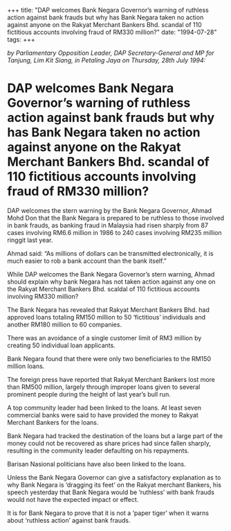 +++ 
title: "DAP welcomes Bank Negara Governor’s warning of ruthless action against bank frauds but why has Bank Negara taken no action against anyone on the Rakyat Merchant Bankers Bhd. scandal of 110 fictitious accounts involving fraud of RM330 million?"
date: "1994-07-28"
tags:
+++

_by Parliamentary Opposition Leader, DAP Secretary-General and MP for Tanjung, Lim Kit Siang, in Petaling Jaya on Thursday, 28th July 1994:_

# DAP welcomes Bank Negara Governor’s warning of ruthless action against bank frauds but why has Bank Negara taken no action against anyone on the Rakyat Merchant Bankers Bhd. scandal of 110 fictitious accounts involving fraud of RM330 million?

DAP welcomes the stern warning by the Bank Negara Governor, Ahmad Mohd Don that the Bank Negara is prepared to be ruthless to those involved in bank frauds, as banking fraud in Malaysia had risen sharply from 87 cases involving RM6.6 million in 1986 to 240 cases involving RM235 million ringgit last year.</u>

Ahmad said: “As millions of dollars can be transmitted electronically, it is much easier to rob a bank account than the bank itself.”

While DAP welcomes the Bank Negara Governor’s stern warning, Ahmad should explain why bank Negara has not taken action against any one on the Rakyat Merchant Bankers Bhd. scaldal of 110 fictitious accounts involving RM330 million?

The Bank Negara has revealed that Rakyat Merchant Bankers Bhd. had approved loans totaling RM150 million to 50 ‘fictitious’ individuals and another RM180 million to 60 companies.

There was an avoidance of a single customer limit of RM3 million by creating 50 individual loan applicants.

Bank Negara found that there were only two beneficiaries to the RM150 million loans.

The foreign press have reported that Rakyat Merchant Bankers lost more than RM500 million, largely through improper loans given to several prominent people during the height of last year’s bull run.

A top community leader had been linked to the loans. At least seven commercial banks were said to have provided the money to Rakyat Merchant Bankers for the loans.

Bank Negara had tracked the destination of the loans but a large part of the money could not be recovered as share prices had since fallen sharply, resulting in the community leader defaulting on his repayments.

Barisan Nasional politicians have also been linked to the loans.

Unless the Bank Negara Governor can give a satisfactory explanation as to why Bank Negara is ‘dragging its feet’ on the Rakyat merchant Bankers, his speech yesterday that Bank Negara would be ‘ruthless’ with bank frauds would not have the expected impact or effect.

It is for Bank Negara to prove that it is not a ‘paper tiger’ when it warns about ‘ruthless action’ against bank frauds.
 
